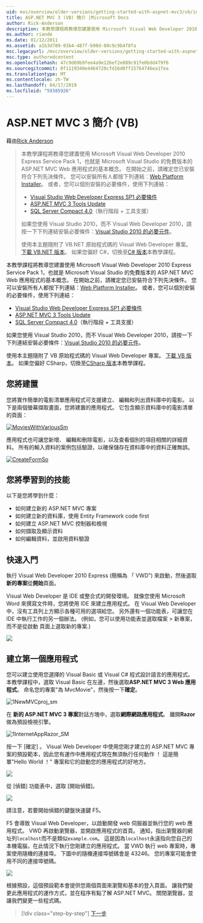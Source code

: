 ```yaml
---
uid: mvc/overview/older-versions/getting-started-with-aspnet-mvc3/vb/intro-to-aspnet-mvc-3
title: ASP.NET MVC 3 (VB) 簡介 |Microsoft Docs
author: Rick-Anderson
description: 本教學課程將教導您建置使用 Microsoft Visual Web Developer 2010 Express Service Pack 1，也就是 ASP.NET MVC Web 應用程式的基本概念...
ms.author: riande
ms.date: 01/12/2011
ms.assetid: a1b3d789-93b4-487f-b90d-80c9c9b4f8fa
msc.legacyurl: /mvc/overview/older-versions/getting-started-with-aspnet-mvc3/vb/intro-to-aspnet-mvc-3
msc.type: authoredcontent
ms.openlocfilehash: 47c9d69b9fee4a9e126ef2e889c91fe0bdd479f6
ms.sourcegitcommit: 0f1119340e4464720cfd16d0ff15764746ea1fea
ms.translationtype: MT
ms.contentlocale: zh-TW
ms.lasthandoff: 04/17/2019
ms.locfileid: "59385926"
---
```

# <a name="intro-to-aspnet-mvc-3-vb"></a>ASP.NET MVC 3 簡介 (VB)

藉由[Rick Anderson]((https://twitter.com/RickAndMSFT))

> 本教學課程將教導您建置使用 Microsoft Visual Web Developer 2010 Express Service Pack 1，也就是 Microsoft Visual Studio 的免費版本的 ASP.NET MVC Web 應用程式的基本概念。 在開始之前，請確定您已安裝符合下列先決條件。 您可以安裝所有人都按下列連結：[Web Platform Installer](https://www.microsoft.com/web/gallery/install.aspx?appid=VWD2010SP1Pack)。 或者，您可以個別安裝的必要條件，使用下列連結：
> 
> - [Visual Studio Web Developer Express SP1 必要條件](https://www.microsoft.com/web/gallery/install.aspx?appid=VWD2010SP1Pack)
> - [ASP.NET MVC 3 Tools Update](https://www.microsoft.com/web/gallery/install.aspx?appsxml=&amp;appid=MVC3)
> - [SQL Server Compact 4.0](https://www.microsoft.com/web/gallery/install.aspx?appid=SQLCE;SQLCEVSTools_4_0)（執行階段 + 工具支援）
> 
> 如果您使用 Visual Studio 2010，而不 Visual Web Developer 2010，請按一下下列連結安裝必要條件：[Visual Studio 2010 的必要元件](https://www.microsoft.com/web/gallery/install.aspx?appsxml=&amp;appid=VS2010SP1Pack)。
> 
> 使用本主題隨附了 VB.NET 原始程式碼的 Visual Web Developer 專案。 [下載 VB.NET 版本](https://code.msdn.microsoft.com/Introduction-to-MVC-3-10d1b098)。 如果您偏好 C#，切換至[C# 版本](../cs/intro-to-aspnet-mvc-3.md)本教學課程。


本教學課程將教導您建置使用 Microsoft Visual Web Developer 2010 Express Service Pack 1，也就是 Microsoft Visual Studio 的免費版本的 ASP.NET MVC Web 應用程式的基本概念。 在開始之前，請確定您已安裝符合下列先決條件。 您可以安裝所有人都按下列連結：[Web Platform Installer](https://www.microsoft.com/web/gallery/install.aspx?appid=VWD2010SP1Pack)。 或者，您可以個別安裝的必要條件，使用下列連結：

- [Visual Studio Web Developer Express SP1 必要條件](https://www.microsoft.com/web/gallery/install.aspx?appid=VWD2010SP1Pack)
- [ASP.NET MVC 3 Tools Update](https://www.microsoft.com/web/gallery/install.aspx?appsxml=&amp;appid=MVC3)
- [SQL Server Compact 4.0](https://www.microsoft.com/web/gallery/install.aspx?appid=SQLCE;SQLCEVSTools_4_0)（執行階段 + 工具支援）

如果您使用 Visual Studio 2010，而不 Visual Web Developer 2010，請按一下下列連結安裝必要條件：[Visual Studio 2010 的必要元件](https://www.microsoft.com/web/gallery/install.aspx?appsxml=&amp;appid=VS2010SP1Pack)。

使用本主題隨附了 VB 原始程式碼的 Visual Web Developer 專案。 [下載 VB 版本](https://code.msdn.microsoft.com/Project/Download/FileDownload.aspx?ProjectName=aspnetmvcsamples&amp;DownloadId=14824)。 如果您偏好 CSharp，切換至[CSharp 版本](../cs/intro-to-aspnet-mvc-3.md)本教學課程。

## <a name="what-youll-build"></a>您將建置

您將實作簡單的電影清單應用程式可支援建立、 編輯和列出資料庫中的電影。 以下是兩個螢幕擷取畫面，您將建置的應用程式。 它包含顯示資料庫中的電影清單的頁面：

[![MoviesWithVariousSm](intro-to-aspnet-mvc-3/_static/image2.png)](intro-to-aspnet-mvc-3/_static/image1.png)

應用程式也可讓您新增、 編輯和刪除電影，以及查看個別的項目相關的詳細資料。 所有的輸入資料的案例包括驗證，以確保儲存在資料庫中的資料正確無誤。

[![CreateFormSo](intro-to-aspnet-mvc-3/_static/image4.png)](intro-to-aspnet-mvc-3/_static/image3.png)

## <a name="skills-youll-learn"></a>您將學習到的技能

以下是您將學到什麼：

- 如何建立新的 ASP.NET MVC 專案
- 如何建立新的資料庫，使用 Entity Framework code first
- 如何建立 ASP.NET MVC 控制器和檢視
- 如何擷取及顯示資料
- 如何編輯資料，並啟用資料驗證

## <a name="getting-started"></a>快速入門

執行 Visual Web Developer 2010 Express (簡稱為 「 VWD") 來啟動，然後選取**新的專案**從**開始**頁面。

Visual Web Developer 是 IDE 或整合式的開發環境。 就像您使用 Microsoft Word 來撰寫文件時，您將使用 IDE 來建立應用程式。 在 Visual Web Developer 中，沒有工具列上方顯示各種可用的選項給您。 另外還有一個功能表，可讓您在 IDE 中執行工作的另一個辦法。 (例如，您可以使用功能表並選取檔案 &gt; 新專案，而不是從啟動 頁面上選取新的專案.)

[![](intro-to-aspnet-mvc-3/_static/image6.png)](intro-to-aspnet-mvc-3/_static/image5.png)

## <a name="creating-your-first-application"></a>建立第一個應用程式

您可以建立使用您選擇的 Visual Basic 或 Visual C# 程式設計語言的應用程式。 本教學課程中，選取 Visual Basic 在左邊，然後選取**ASP.NET MVC 3 Web 應用程式**。 命名您的專案"為 MvcMovie"，然後按一下**確定**。

![1NewMVCproj_sm](intro-to-aspnet-mvc-3/_static/image7.png)

在 **新的 ASP.NET MVC 3 專案**對話方塊中，選取**網際網路應用程式**。 離開**Razor**做為預設檢視引擎。

![1InternetAppRazor_SM](intro-to-aspnet-mvc-3/_static/image8.png)

按一下 [確定] 。 Visual Web Developer 中使用您剛才建立的 ASP.NET MVC 專案的預設範本，因此您有運作中應用程式現在無須執行任何動作 ！ 這是簡單"Hello World ！" 專案和它的啟動您的應用程式的好地方。

[![](intro-to-aspnet-mvc-3/_static/image10.png)](intro-to-aspnet-mvc-3/_static/image9.png)

從 [偵錯] 功能表中，選取 [開始偵錯]。

![](intro-to-aspnet-mvc-3/_static/image11.png)

請注意，若要開始偵錯的鍵盤快速鍵 F5。

F5 會導致 Visual Web Developer，以啟動開發 web 伺服器並執行您的 web 應用程式。 VWD 再啟動瀏覽器，並開啟應用程式的首頁。 通知，指出瀏覽器的網址列`localhost`而不是類似`example.com`。 這是因為`localhost`永遠指向您自己的本機電腦，在此情況下執行您剛建立的應用程式。 當 VWD 執行 web 專案時，專案使用隨機的連接埠。 下圖中的隨機連接埠號碼會是 43246。 您的專案可能會使用不同的連接埠號碼。

![](intro-to-aspnet-mvc-3/_static/image12.png)

根據預設，這個預設範本會提供您兩個頁面來瀏覽和基本的登入頁面。 讓我們變更此應用程式的運作方式，並在程序有點了解 ASP.NET MVC。 關閉瀏覽器，並讓我們變更一些程式碼。

> [!div class="step-by-step"]
> [下一步](adding-a-controller.md)
